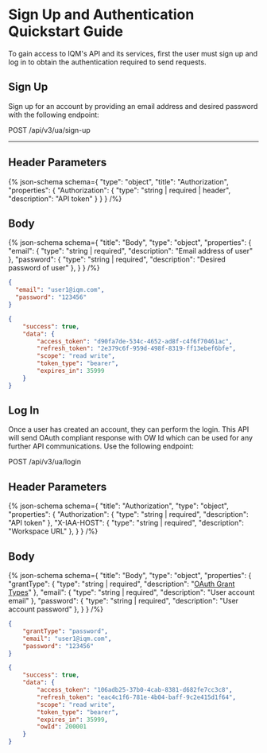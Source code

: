 # Sign Up and Authentication Quickstart Guide

To gain access to IQM's API and its services, first the user must sign up and log in to obtain the authentication required to send requests.

## Sign Up

Sign up for an account by providing an email address and desired password with the following endpoint:

<span class="badge-post"> POST </span> /api/v3/ua/sign-up


---

## Header Parameters

{% json-schema
  schema={
    "type": "object",
    "title": "Authorization",
    "properties": {
      "Authorization": {
        "type": "string | required | header",
        "description": "API token"
      }
    }
  }
/%}

## Body 

{% json-schema
  schema={
    "title": "Body",
    "type": "object",
    "properties": {
      "email": {
        "type": "string | required",
        "description": "Email address of user"
      },
      "password": {
        "type": "string | required",
        "description": "Desired password of user"
      },
    }
  }
/%}




```json {% title="Request" %}
{
  "email": "user1@iqm.com",
  "password": "123456"
}
```

```json {% title="Response 200" %}
{
    "success": true,
    "data": {
        "access_token": "d90fa7de-534c-4652-ad8f-c4f6f70461ac",
        "refresh_token": "2e379c6f-959d-498f-8319-ff13ebef6bfe",
        "scope": "read write",
        "token_type": "bearer",
        "expires_in": 35999
    }
}
```

## Log In

Once a user has created an account, they can perform the login. This API will send OAuth compliant response with OW Id which can be used for any further API communications. Use the following endpoint:

<span class="badge-post"> POST </span> /api/v3/ua/login

## Header Parameters

{% json-schema
  schema={
    "title": "Authorization",
    "type": "object",
    "properties": {
      "Authorization": {
        "type": "string | required",
        "description": "API token"
      },
      "X-IAA-HOST": {
        "type": "string | required",
        "description": "Workspace URL"
      },
    }
  }
/%}

## Body

{% json-schema
  schema={
    "title": "Body",
    "type": "object",
    "properties": {
      "grantType": {
        "type": "string | required",
        "description": "[OAuth Grant Types](https://oauth.net/2/grant-types/)"
      },
      "email": {
        "type": "string | required",
        "description": "User account email"
      },
        "password": {
        "type": "string | required",
        "description": "User account password"
      },
    }
  }
/%}

```json {% title="Request" %}
{
    "grantType": "password",
    "email": "user1@iqm.com",
    "password": "123456"
}
```

```json {% title="Response 200" %}
{
    "success": true,
    "data": {
        "access_token": "106adb25-37b0-4cab-8381-d682fe7cc3c8",
        "refresh_token": "eac4c1f6-781e-4b04-baff-9c2e415d1f64",
        "scope": "read write",
        "token_type": "bearer",
        "expires_in": 35999,
        "owId": 200001
    }
}
```